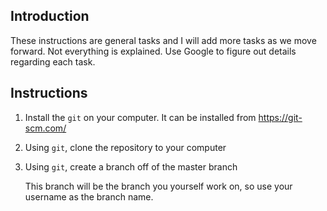 ## Introduction 
These instructions are general tasks and I will add more tasks as we move forward. Not everything is explained. Use Google to figure out details regarding each task. 
## Instructions 
1. Install the `git` on your computer. It can be installed from https://git-scm.com/
1. Using `git`, clone the repository to your computer
2. Using `git`, create a branch off of the master branch
   
    This branch will be the branch you yourself work on, so use your username as the branch name. 
